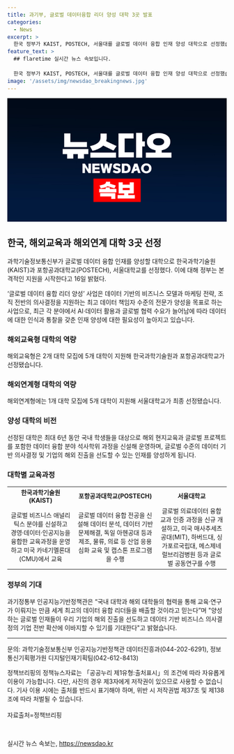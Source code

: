```yaml
---
title: 과기부, 글로벌 데이터융합 리더 양성 대학 3곳 발표
categories:
  - News
excerpt: >
  한국 정부가 KAIST, POSTECH, 서울대를 글로벌 데이터 융합 인재 양성 대학으로 선정했습니다. 이는 데이터 기반의 글로벌 협력과 비즈니스 혁신을 주도할 수 있는 인재를 양성하기 위한 것으로, AI 및 데이터 활용에 대한 수요 증가에 기인합니다. 이 프로그램은 해외교육형과 해외연계형으로 나뉘며, 최대 6년 동안 국내 학생들을 대상으로 데이터 융합 분야 석사학위 과정을 운영할 예정입니다. 세계적인 대학과 협력하여 데이터 기반의 비즈니스 의사결정과 기업의 해외 진출을 선도할 인재를 배출할 것으로 기대됩니다.
feature_text: >
  ## flaretime 실시간 뉴스 속보입니다.

  한국 정부가 KAIST, POSTECH, 서울대를 글로벌 데이터 융합 인재 양성 대학으로 선정했습니다. 이는 데이터 기반의 글로벌 협력과 비즈니스 혁신을 주도할 수 있는 인재를 양성하기 위한 것으로, AI 및 데이터 활용에 대한 수요 증가에 기인합니다. 이 프로그램은 해외교육형과 해외연계형으로 나뉘며, 최대 6년 동안 국내 학생들을 대상으로 데이터 융합 분야 석사학위 과정을 운영할 예정입니다. 세계적인 대학과 협력하여 데이터 기반의 비즈니스 의사결정과 기업의 해외 진출을 선도할 인재를 배출할 것으로 기대됩니다.
image: '/assets/img/newsdao_breakingnews.jpg'
---
```


<p><img src="/assets/img/newsdao_breakingnews.jpg" alt="flaretime 속보" /></p>

<h2 data-ke-size="size26">한국, 해외교육과 해외연계 대학 3곳 선정</h2>

<p data-ke-size="size16">과학기술정보통신부가 글로벌 데이터 융합 인재를 양성할 대학으로 한국과학기술원(KAIST)과 포항공과대학교(POSTECH), 서울대학교를 선정했다. 이에 대해 정부는 본격적인 지원을 시작한다고 16일 밝혔다. </p>

<p data-ke-size="size16">‘글로벌 데이터 융합 리더 양성’ 사업은 데이터 기반의 비즈니스 모델과 마케팅 전략, 조직 전반의 의사결정을 지원하는 최고 데이터 책임자 수준의 전문가 양성을 목표로 하는 사업으로, 최근 각 분야에서 AI·데이터 활용과 글로벌 협력 수요가 늘어남에 따라 데이터에 대한 인식과 통찰을 갖춘 인재 양성에 대한 필요성이 높아지고 있습니다. </p>

<h3 data-ke-size="size24">해외교육형 대학의 역량</h3>

<p data-ke-size="size16">해외교육형은 2개 대학 모집에 5개 대학이 지원해 한국과학기술원과 포항공과대학교가 선정됐습니다. </p>

<h3 data-ke-size="size24">해외연계형 대학의 역량</h3>

<p data-ke-size="size16">해외연계형에는 1개 대학 모집에 5개 대학이 지원해 서울대학교가 최종 선정됐습니다.</p>

<h3 data-ke-size="size24">양성 대학의 비전</h3>

<p data-ke-size="size16">선정된 대학은 최대 6년 동안 국내 학생들을 대상으로 해외 현지교육과 글로벌 프로젝트를 포함한 데이터 융합 분야 석사학위 과정을 신설해 운영하며, 글로벌 수준의 데이터 기반 의사결정 및 기업의 해외 진출을 선도할 수 있는 인재를 양성하게 됩니다.</p>

<h3 data-ke-size="size24">대학별 교육과정</h3>

<table>
    <tr>
        <td style="text-align: center; height: 17px;"><b>한국과학기술원(KAIST)</b></td>
        <td style="text-align: center; height: 17px;"><b>포항공과대학교(POSTECH)</b></td>
        <td style="text-align: center; height: 17px;"><b>서울대학교</b></td>
    </tr>
    <tr>
        <td style="text-align: center; height: 17px;">글로벌 비즈니스 애널리틱스 분야를 신설하고 경영·데이터·인공지능을 융합한 교육과정을 운영하고 미국 카네기멜론대(CMU)에서 교육</td>
        <td style="text-align: center; height: 17px;">글로벌 데이터 융합 전공을 신설해 데이터 분석, 데이터 기반 문제해결, 독일 아헨공대 등과 제조, 물류, 의료 등 산업 응용 심화 교육 및 캡스톤 프로그램을 수행</td>
        <td style="text-align: center; height: 17px;">글로벌 의료데이터 융합 교과 인증 과정을 신규 개설하고, 미국 매사추세츠공대(MIT), 하버드대, 싱가포르국립대, 메스제네럴브리검병원 등과 글로벌 공동연구를 수행</td>
    </tr>
</table>

<h3 data-ke-size="size24">정부의 기대</h3>

<p data-ke-size="size16">과기정통부 인공지능기반정책관은 “국내 대학과 해외 대학들의 협력을 통해 교육·연구가 이뤄지는 만큼 세계 최고의 데이터 융합 리더들을 배출할 것이라고 믿는다”며 "양성하는 글로벌 인재들이 우리 기업의 해외 진출을 선도하고 데이터 기반 비즈니스 의사결정의 기업 전반 확산에 이바지할 수 있기를 기대한다"고 밝혔습니다.</p>

<hr>

<p data-ke-size="size16">문의: 과학기술정보통신부 인공지능기반정책관 데이터진흥과(044-202-6291), 정보통신기획평가원 디지털인재기획팀(042-612-8413)</p>

<p data-ke-size="size16">정책브리핑의 정책뉴스자료는 「공공누리 제1유형:출처표시」의 조건에 따라 자유롭게 이용이 가능합니다. 다만, 사진의 경우 제3자에게 저작권이 있으므로 사용할 수 없습니다. 기사 이용 시에는 출처를 반드시 표기해야 하며, 위반 시 저작권법 제37조 및 제138조에 따라 처벌될 수 있습니다.<br><br>자료출처=정책브리핑 </p>

<p data-ke-size="size16">&nbsp;</p>
실시간 뉴스 속보는, <a href="https://newsdao.kr" rel="dofollow">https://newsdao.kr</a>


